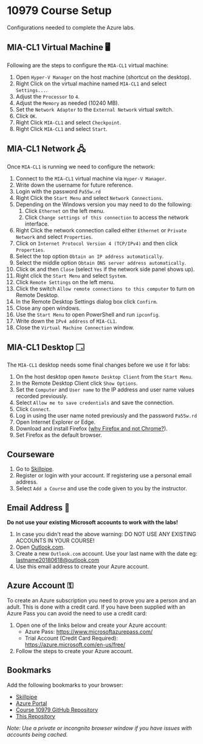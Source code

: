 # 10979 Course Setup

Configurations needed to complete the Azure labs.

## MIA-CL1 Virtual Machine 🖥️

Following are the steps to configure the `MIA-CL1` virtual machine:

1. Open `Hyper-V Manager` on the host machine (shortcut on the desktop).
1. Right Click on the virtual machine named `MIA-CL1` and select `Settings...`.
1. Adjust the `Processor` to `4`.
1. Adjust the `Memory` as needed (10240 MB).
1. Set the `Network Adapter` to the `External Network` virtual switch.
1. Click `OK`.
1. Right Click `MIA-CL1` and select `Checkpoint`.
1. Right Click `MIA-CL1` and select `Start`.

## MIA-CL1 Network 🖧

Once `MIA-CL1` is running we need to configure the network:

1. Connect to the `MIA-CL1` virtual machine via `Hyper-V Manager`.
1. Write down the username for future reference.
1. Login with the password `Pa55w.rd`
1. Right Click the `Start Menu` and select `Network Connections`.
1. Depending on the Windows version you may need to do the following:
   1. Click `Ethernet` on the left menu.
   1. Click `Change settings of this connection` to access the network interface.
1. Right Click the network connection called either `Ethernet` or `Private Network` and select `Properties`.
1. Click on `Internet Protocol Version 4 (TCP/IPv4)` and then click `Properties`.
1. Select the top option `Obtain an IP address automatically`.
1. Select the middle option `Obtain DNS server address automatically`.
1. Click `OK` and then `Close` (select `Yes` if the network side panel shows up).
1. Right click the `Start Menu` and select `System`.
1. Click `Remote Settings` on the left menu.
1. Click the switch `Allow remote connections to this computer` to turn on Remote Desktop.
1. In the Remote Desktop Settings dialog box click `Confirm`.
1. Close any open windows.
1. Use the `Start Menu` to open PowerShell and run `ipconfig`.
1. Write down the `IPv4 address` of `MIA-CL1`.
1. Close the `Virtual Machine Connection` window.

## MIA-CL1 Desktop 🗔

The `MIA-CL1` desktop needs some final changes before we use it for labs:

1. On the host desktop open `Remote Desktop Client` from the `Start Menu`.
1. In the Remote Desktop Client click `Show Options`.
1. Set the `Computer` and `User name` to the IP address and user name values recorded previously.
1. Select `Allow me to save credentials` and save the connection.
1. Click `Connect`.
1. Log in using the user name noted previously and the password `Pa55w.rd`
1. Open Internet Explorer or Edge.
1. Download and install Firefox ([why Firefox and not Chrome?](https://blog.mozilla.org/blog/2017/11/14/introducing-firefox-quantum/)).
1. Set Firefox as the default browser.
     
## Courseware

1. Go to [Skillpipe](https://skillpipe.com/en-GB/).
1. Register or login with your account. If registering use a personal email address.
1. Select `Add a Course` and use the code given to you by the instructor.

## Email Address 📧

__Do not use your existing Microsoft accounts to work with the labs!__

1. In case you didn't read the above warning: DO NOT USE ANY EXISTING ACCOUNTS IN YOUR COURSE!
1. Open [Outlook.com](https://outlook.live.com/owa/).
1. Create a new `Outlook.com` account. Use your last name with the date eg: lastname20180618@outlook.com
1. Use this email address to create your Azure account.

## Azure Account ⚿

To create an Azure subscription you need to prove you are a person and an adult. This is done with a credit card. If you have been supplied with an Azure Pass you can avoid the need to use a credit card:

1. Open one of the links below and create your Azure account:
   * Azure Pass: https://www.microsoftazurepass.com/
   * Trial Account (Credit Card Required): https://azure.microsoft.com/en-us/free/
1. Follow the steps to create your Azure account.

## Bookmarks

Add the following bookmarks to your browser:

* [Skillpipe](https://skillpipe.com/en-GB/)
* [Azure Portal](https://portal.azure.com/)
* [Course 10979 GitHub Repository](https://github.com/MicrosoftLearning/10979-MicrosoftAzureFundamentals)
* [This Repository](/Azure)

_Note: Use a private or incongnito browser window if you have issues with accounts being cached._ 


